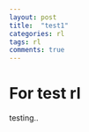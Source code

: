 ```yaml
---
layout: post
title:  "test1"
categories: rl
tags: rl
comments: true
---
```


# For test rl
testing..
